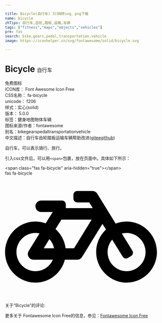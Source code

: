 ```yaml
---

title: Bicycle(自行车) ICON转svg、png下载
name: bicycle
zhTips: 自行车,齿轮,踏板,运输,车辆
tags: ["fitness","maps","objects","vehicles"]
pre: fas
search: bike,gears,pedal,transportation,vehicle
image: https://iconhelper.cn/svg/fontawesome/solid/bicycle.svg

---
```


# Bicycle  <small style="font-size: 60%;font-weight: 100">自行车</small>


<div class="detail-page">
<p>
<span><span class="badge-success badge">免费图标</span> </span>
<br/>
<span>
ICON库：
<span class="badge-secondary badge">Font Awesome Icon Free</span> 
</span>
<br/>
<span>
CSS名称：
<span class="badge-secondary badge">fa-bicycle</span> 
</span>
<br/>
<span>
unicode：
<span class="badge-secondary badge">f206</span> 
<copy-btn content='f206' btn-title=""></copy-btn>
<copy-btn :content='String.fromCodePoint(parseInt("f206", 16))' btn-title="复制U"></copy-btn>
</span><br/><span>样式：<span class="badge-light badge">实心(solid)</span></span>
<br/>
<span>
版本：
<span class="badge-secondary badge">5.0.0</span> 
</span><br/><span>标签：<span class="badge-light badge"><router-link to="/tags/fitness.html">健身</router-link></span><span class="badge-light badge"><router-link to="/tags/maps.html">地图</router-link></span><span class="badge-light badge"><router-link to="/tags/objects.html">物体</router-link></span><span class="badge-light badge"><router-link to="/tags/vehicles.html">车辆</router-link></span></span>
<br/>
<span>图标来源/作者：<span class="badge-light badge">fontawesome</span></span> 
<br/>
<span>别名：<span class="badge-light badge">bike</span><span class="badge-light badge">gears</span><span class="badge-light badge">pedal</span><span class="badge-light badge">transportation</span><span class="badge-light badge">vehicle</span></span><br/><span class="zh-detail">中文描述：<span class="badge-primary badge">自行车</span><span class="badge-primary badge">齿轮</span><span class="badge-primary badge">踏板</span><span class="badge-primary badge">运输</span><span class="badge-primary badge">车辆</span><span class="help-link"><span>帮助改进</span>(<a href="https://gitee.com/liuwave/icon-helper/edit/master/json/fontawesome/solid/bicycle.json" target="_blank" rel="noopener noreferrer">gitee</a><a href="https://github.com/liuwave/icon-helper/edit/master/json/fontawesome/solid/bicycle.json" target="_blank" rel="noopener noreferrer">github</a></span>)</span><br/>
</p>
</div><div class="description description alert alert-light">自行车，可以表示骑行、旅行。</div>
<div class="alert alert-dark">
  <i class="fas fa-bicycle fa-xs"></i>
  <i class="fas fa-bicycle fa-sm"></i>
  <i class="fas fa-bicycle fa-lg"></i>
  <i class="fas fa-bicycle fa-2x"></i>
  <i class="fas fa-bicycle fa-3x"></i>
  <i class="fas fa-bicycle fa-5x"></i>
  <i class="fas fa-bicycle fa-7x"></i>
</div>
<div>
  <p>引入css文件后，可以用<code>&lt;span&gt;</code>包裹，放在页面中。具体如下所示：    
  </p>
  <div class="alert alert-primary" style="font-size: 14px">
    &lt;span class="fas fa-bicycle" aria-hidden="true"&gt;&lt;/span&gt;
    <copy-btn content='<span class="fas fa-bicycle" aria-hidden="true"></span>'></copy-btn>
  </div>
  <div class="alert alert-secondary">
    <i class="fas fa-bicycle"
    style="font-size: 24px"
    aria-hidden="true"></i> fas fa-bicycle
    <copy-btn content="fas fa-bicycle" btn-title="复制图标名称"></copy-btn>
  </div>
</div>
<div id="svg" class="svg-wrap">
<svg xmlns="http://www.w3.org/2000/svg" viewBox="0 0 640 512"><path d="M512.509 192.001c-16.373-.064-32.03 2.955-46.436 8.495l-77.68-125.153A24 24 0 0 0 368.001 64h-64c-8.837 0-16 7.163-16 16v16c0 8.837 7.163 16 16 16h50.649l14.896 24H256.002v-16c0-8.837-7.163-16-16-16h-87.459c-13.441 0-24.777 10.999-24.536 24.437.232 13.044 10.876 23.563 23.995 23.563h48.726l-29.417 47.52c-13.433-4.83-27.904-7.483-42.992-7.52C58.094 191.83.412 249.012.002 319.236-.413 390.279 57.055 448 128.002 448c59.642 0 109.758-40.793 123.967-96h52.033a24 24 0 0 0 20.406-11.367L410.37 201.77l14.938 24.067c-25.455 23.448-41.385 57.081-41.307 94.437.145 68.833 57.899 127.051 126.729 127.719 70.606.685 128.181-55.803 129.255-125.996 1.086-70.941-56.526-129.72-127.476-129.996zM186.75 265.772c9.727 10.529 16.673 23.661 19.642 38.228h-43.306l23.664-38.228zM128.002 400c-44.112 0-80-35.888-80-80s35.888-80 80-80c5.869 0 11.586.653 17.099 1.859l-45.505 73.509C89.715 331.327 101.213 352 120.002 352h81.3c-12.37 28.225-40.562 48-73.3 48zm162.63-96h-35.624c-3.96-31.756-19.556-59.894-42.383-80.026L237.371 184h127.547l-74.286 120zm217.057 95.886c-41.036-2.165-74.049-35.692-75.627-76.755-.812-21.121 6.633-40.518 19.335-55.263l44.433 71.586c4.66 7.508 14.524 9.816 22.032 5.156l13.594-8.437c7.508-4.66 9.817-14.524 5.156-22.032l-44.468-71.643a79.901 79.901 0 0 1 19.858-2.497c44.112 0 80 35.888 80 80-.001 45.54-38.252 82.316-84.313 79.885z"/></svg>
</div>
<detail full-name='fa-bicycle'></detail>
<div>
<p>关于“Bicycle”的评论:</p>
</div>
<Vssue title="关于“Bicycle”的评论" ></Vssue>    
<div><p>更多关于  Fontawesome Icon Free的信息，参见：<a target="_blank" href="https://iconhelper.cn/fontawesome.html">Fontawesome Icon Free</a>
</p></div>
